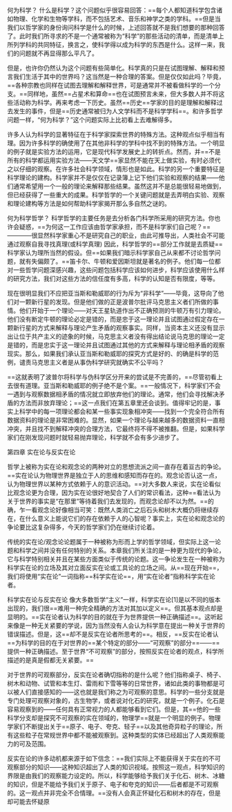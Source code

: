 何为科学？
什么是科学？这个问题似乎很容易回答：==每个人都知道科学包含诸如物理、化学和生物等学科，而不包括艺术、音乐和神学之类的学科。==但是当我们以哲学家的身份询问科学是什么的时候，上述回答就不是我们想要的那种回答了。此时我们所寻求的不是一个通常被称为“科学”的那些活动的清单，而是清单上所列学科的共同特征，换言之，使科学得以成为科学的东西是什么。这样一来，我们的问题就不再显得那么平凡了。

但是，也许你仍然认为这个问题有些简单化。科学真的只是在试图理解、解释和预言我们生活于其中的世界吗？这当然是一种合理的答案。但是仅仅如此吗？毕竟，==各种宗教也同样在试图去理解和解释世界，可是通常并不被看做科学的一个分支。==同样地，虽然==占星术和算命==也在试图预言未来，但大多数人并不将这些活动称为科学。再来考虑一下历史。虽然==历史==学家的目的是理解和解释过去发生的事件，但是==历史通常被归为人文学科而不是科学学科==。和许多哲学问题一样，“何为科学？”这个问题实际上比初看上去难解得多。

许多人认为科学的显著特征在于科学家探索世界的特殊方法。这种观点似乎相当有理。因为许多科学的确使用了在其他非科学的学科中找不到的特殊方法。一个明显的例子就是实验方法的运用，它是现代科学发展史上的转折点。然而，并==不是所有的科学都运用实验方法——天文学==家显然不能在天上做实验，有时必须代之以仔细的观察。在许多社会科学领域，情形也是如此。科学的另一个重要特征是科学理论的建构。科学家并不是仅仅在记录簿上记下他们实验和观察的结果——他们通常希望用一个一般的理论来解释那些结果。虽然这并不是总能很轻易地做到，但已经获得了一些重大的成果。科学哲学的一个关键问题就是去弄明白实验、观察和理论建构等方法是如何帮助科学家揭开那么多自然之谜的。

何为科学哲学？
科学哲学的主要任务是去分析各门科学所采用的研究方法。你也许会疑惑，==为何这一工作应该由哲学家承担，而不是科学家们自己呢？== ————很显然科学家重心不是研究自己的职业，由此可推导出，人类社会不可能通过观察自我寻找真理(或科学真理)
因此，科学哲学的==部分工作就是去质疑==科学家认为理所当然的假设。但==如果我们暗示科学家自己从来都不讨论哲学问题，就有失偏颇了。==笛卡尔、牛顿和爱因斯坦就是著名的例子。他们每一位都对一些哲学问题深感兴趣，这些问题包括科学应该如何进步，科学应该使用什么样的研究方法，我们对这些方法的信任度有多高，科学的认知是否有限度，等等。

现在很明显我们不应把亚当斯和勒威耶的行为斥为“非科学”——毕竟，这导向了他们对一颗新行星的发现。但是他们做的正是波普尔批评马克思主义者们所做的事情。他们开始于一个理论——对天王星轨道作出不正确预测的牛顿万有引力理论。他们没有断定牛顿的理论必定是错的，而是忠于这一理论并且试图通过假定存在一颗新行星的方式来解释与理论产生矛盾的观察事实。同样，当资本主义还没有显示出让位于共产主义的迹象的时候，马克思主义者没有得出结论说马克思的理论一定是错的，而是忠实于这一理论并且试图通过其他的方式来解释与理论相矛盾的观察现实。那么，如果我们承认亚当斯和勒威耶的探究方式是好的、的确是科学的范例，谴责马克思主义者是从事伪科学研究就确实不公平吗？

==这就表明了波普尔将科学与伪科学区分开来的尝试是不完善的，==尽管初看上去很有道理。亚当斯和勒威耶的例子绝不是个案。==一般情况下，科学家们不会一遇到与观察数据相矛盾的情况就立即放弃他们的理论。通常，他们会寻找解决矛盾的方法而非放弃理论；==这一点我们在第五章里还会谈到。值得牢记的是，事实上科学中的每一项理论都会和某一些事实现象相冲突——找到一个完全符合所有数据资料的理论是非常困难的。显然，如果一个理论与越来越多的数据资料一直相冲突，并且找不到解释冲突的合理方法，它最终将不得不被推翻。但是，如果科学家们在刚发现问题时就轻易抛弃理论，科学就不会有多少进步了。


第四章
实在论与反实在论

哲学上被称为实在论和观念论的两种对立的思想流派之间一直存在着亘古的争论。==实在论认为物理世界是独立于人的思维和感知而存在的。观念论否认这一点，认为物理世界以某种方式依赖于人的意识活动。==对大多数人来说，实在论看似比观念论更为合理，因为实在论很好地契合了人们的常识看法，这种==看法认为关于世界的事实是“在那里”等待着我们去发现的，而观念论却不以为然。==的确，乍一看观念论好像相当可笑：既然人类消亡之后石头和树木大概仍将继续存在，在什么意义上能说它们的存在依赖于人的心智呢？事实上，实在论和观念论的争论要比这复杂得多，今天的哲学家们仍在继续讨论着。

传统的实在论/观念论论题属于一种被称为形而上学的哲学领域，但实际上这一论题和科学之间并没有任何特别的关系。本章我们所关注的是一种更为现代的争论，它与科学特别相关并且在某些方面类似于传统的论题。这一争论发生在一种被称为科学实在论的立场及其对立面反实在论或工具论的立场之间。从==现在开始==，我们将使用“实在论”一词指称==科学实在论==，用“实在论者”指称科学实在论者。

科学实在论与反实在论
像大多数哲学“主义”一样，科学实在论[1]是以不同的版本出现的，我们很==难用一种完全精确的方法对其加以定义==。但其基本观点却是显明的。==实在论者认为科学的目的就在于为世界提供一种正确描述==。这听起来像是一种无关紧要的学说，因为当然没有人会认为科学意在提出一种关于世界的错误描述。但是，这==却不是反实在论者所思考的==。相反，==反实在论者认==为科学的目的在于对世界的==某个特定的部分——“可观察”的部分==——==提供一种正确描述。至于世界“不可观察”的部分，按照反实在论者的观点，科学所描述的是真是假都无关紧要。==

对于世界的可观察部分，反实在论者确切指称的是什么呢？他们指称桌子、椅子、树木和动物、试管和本生灯、雷雨和下雪等等的日常世界，诸如此类的事物都是可以被人们直接感知的——这也就是我们称之为可观察的意思。科学的一些分支就是专门处理可观察对象的，古生物学，或者说对化石的研究，就是一个例子。化石是容易观察到的——任何具有正常视力的人都能够看到它们。但是，其==他的一些科学分支却是探究不可观察的实在领域的，物理学==就是一个明显的例子。物理学家们不断提出关于==原子、电子、夸克、轻子==以及其他奇异粒子的理论，所有这些粒子在常规世界中都不能被观察到。这种类型的实体已经超出了人类观察能力的可及范围。


反实在论的许多动机都来源于如下信念：==我们实际上不能获得关于实在的不可观察部分的知识——这种知识超出了人类的知识视域。按照这一观点，科学知识的界限是由我们的观察能力设定的。所以，科学能够给予我们关于化石、树木、冰糖的知识，但是不能给予我们关于原子、电子和夸克的知识——后者都是不可观察的。这一观点并非完全不合情理。==没有人会真正怀疑化石和树木的存在，但是却可能去怀疑原

